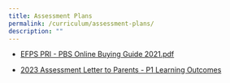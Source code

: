```yaml
---
title: Assessment Plans
permalink: /curriculum/assessment-plans/
description: ""
---
```

* [EFPS PRI - PBS Online Buying Guide 2021.pdf](/files/EFPS%20PRI%20-%20PBS%20Online%20Buying%20Guide%202021.pdf)

* [2023 Assessment Letter to Parents - P1 Learning Outcomes](2023%20Assessment%20Letter%20to%20Parents%20-%20P1%20Learning%20Outcomes.pdf)